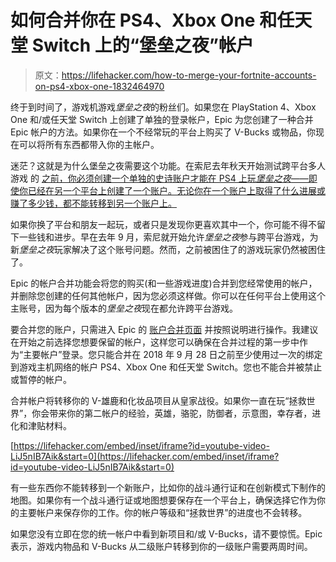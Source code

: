 # 如何合并你在 PS4、Xbox One 和任天堂 Switch 上的“堡垒之夜”帐户

> 原文：<https://lifehacker.com/how-to-merge-your-fortnite-accounts-on-ps4-xbox-one-1832464970>

终于到时间了，游戏机游戏*堡垒之夜*的粉丝们。如果您在 PlayStation 4、Xbox One 和/或任天堂 Switch 上创建了单独的登录帐户，Epic 为您创建了一种合并 Epic 帐户的方法。如果你在一个不经常玩的平台上购买了 V-Bucks 或物品，你现在可以将所有东西都带入你的主帐户。



迷茫？这就是为什么堡垒之夜需要这个功能。在索尼去年秋天开始测试跨平台多人游戏 的 [之前，你必须创建一个单独的史诗账户才能在 PS4 上玩*堡垒之夜*——即使你已经在另一个平台上创建了一个账户。无论你在一个账户上取得了什么进展或赚了多少钱，都不能转移到另一个账户上。](https://kotaku.com/sony-is-finally-allowing-cross-play-on-the-ps4-1829326043)

如果你换了平台和朋友一起玩，或者只是发现你更喜欢其中一个，你可能不得不留下一些钱和进步。早在去年 9 月，索尼就开始允许*堡垒之夜*参与跨平台游戏，为新*堡垒之夜*玩家解决了这个账号问题。然而，之前被困住了的游戏玩家仍然被困住了。

Epic 的帐户合并功能会将您的购买(和一些游戏进度)合并到您经常使用的帐户，并删除您创建的任何其他帐户，因为您必须这样做。你可以在任何平台上使用这个主账号，因为每个版本的*堡垒之夜*现在都允许跨平台游戏。

要合并您的账户，只需进入 Epic 的 [账户合并页面](https://www.epicgames.com/fortnite/account-merge/en-US/home) 并按照说明进行操作。我建议在开始之前选择您想要保留的帐户，这样您可以确保在合并过程的第一步中作为“主要帐户”登录。您只能合并在 2018 年 9 月 28 日之前至少使用过一次的绑定到游戏主机网络的帐户 PS4、Xbox One 和任天堂 Switch。您也不能合并被禁止或暂停的帐户。

合并帐户将转移你的 V-雄鹿和化妆品项目从皇家战役。如果你一直在玩“拯救世界”，你会带来你的第二帐户的经验，英雄，骆驼，防御者，示意图，幸存者，进化和津贴材料。

 [https://lifehacker.com/embed/inset/iframe?id=youtube-video-LiJ5nIB7Aik&start=0](https://lifehacker.com/embed/inset/iframe?id=youtube-video-LiJ5nIB7Aik&start=0) 

有一些东西你不能转移到一个新账户，比如你的战斗通行证和在创新模式下制作的地图。如果你有一个战斗通行证或地图想要保存在一个平台上，确保选择它作为你的主要帐户来保存你的工作。你的帐户等级和“拯救世界”的进度也不会转移。

如果您没有立即在您的统一帐户中看到新项目和/或 V-Bucks，请不要惊慌。Epic 表示，游戏内物品和 V-Bucks 从二级账户转移到你的一级账户需要两周时间。